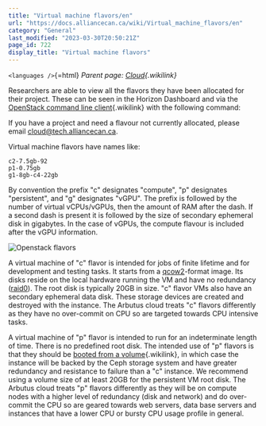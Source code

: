 ```yaml
---
title: "Virtual machine flavors/en"
url: "https://docs.alliancecan.ca/wiki/Virtual_machine_flavors/en"
category: "General"
last_modified: "2023-03-30T20:50:21Z"
page_id: 722
display_title: "Virtual machine flavors"
---
```


`<languages />`{=html} *Parent page: [Cloud](https://docs.alliancecan.ca/Cloud "Cloud"){.wikilink}*

Researchers are able to view all the flavors they have been allocated for their project. These can be seen in the Horizon Dashboard and via the [OpenStack command line client](https://docs.alliancecan.ca/OpenStack_command_line_clients "OpenStack command line client"){.wikilink} with the following command:

If you have a project and need a flavour not currently allocated, please email cloud@tech.alliancecan.ca.

Virtual machine flavors have names like:

`c2-7.5gb-92`\
`p1-0.75gb`\
`g1-8gb-c4-22gb`

By convention the prefix \"c\" designates \"compute\", \"p\" designates \"persistent\", and \"g\" designates \"vGPU\". The prefix is followed by the number of virtual vCPUs/vGPUs, then the amount of RAM after the dash. If a second dash is present it is followed by the size of secondary ephemeral disk in gigabytes. In the case of vGPUs, the compute flavour is included after the vGPU information.

![Openstack flavors](https://docs.alliancecan.ca/Flavors.png "Openstack flavors")

A virtual machine of \"c\" flavor is intended for jobs of finite lifetime and for development and testing tasks. It starts from a [qcow2](https://en.wikipedia.org/wiki/Qcow)-format image. Its disks reside on the local hardware running the VM and have no redundancy ([raid0](https://en.wikipedia.org/wiki/Standard_RAID_levels#RAID_0)). The root disk is typically 20GB in size. \"c\" flavor VMs also have an secondary ephemeral data disk. These storage devices are created and destroyed with the instance. The Arbutus cloud treats "c" flavors differently as they have no over-commit on CPU so are targeted towards CPU intensive tasks.

A virtual machine of \"p\" flavor is intended to run for an indeterminate length of time. There is no predefined root disk. The intended use of \"p\" flavors is that they should be [booted from a volume](https://docs.alliancecan.ca/Working_with_volumes#Booting_from_a_volume "booted from a volume"){.wikilink}, in which case the instance will be backed by the Ceph storage system and have greater redundancy and resistance to failure than a \"c\" instance. We recommend using a volume size of at least 20GB for the persistent VM root disk. The Arbutus cloud treats "p" flavors differently as they will be on compute nodes with a higher level of redundancy (disk and network) and do over-commit the CPU so are geared towards web servers, data base servers and instances that have a lower CPU or bursty CPU usage profile in general.
